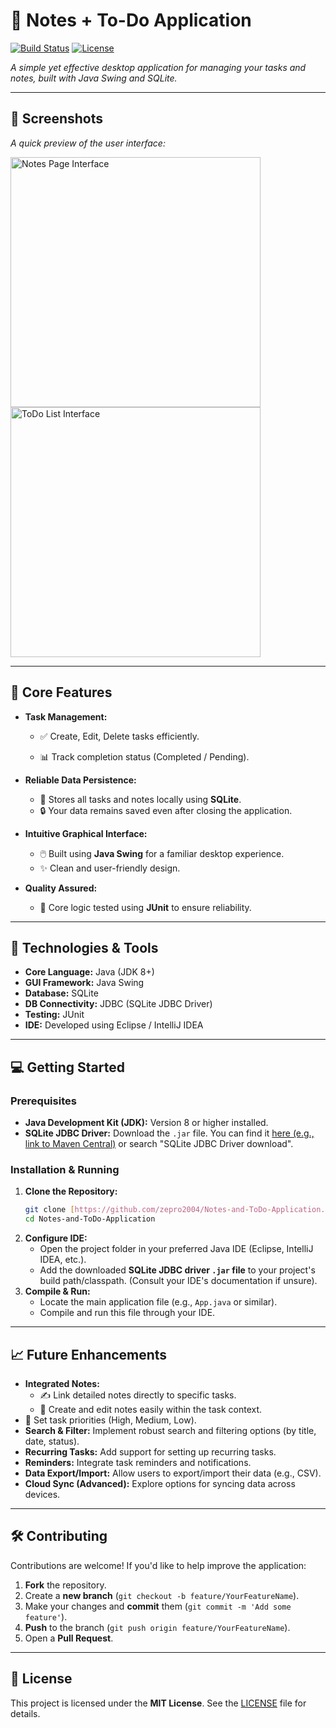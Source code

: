 # 📝 Notes + To-Do Application

[![Build Status](https://img.shields.io/badge/build-passing-green)](https://github.com/zepro2004/Notes-and-ToDo-Application)
[![License](https://img.shields.io/badge/license-MIT-blue)](LICENSE)

*A simple yet effective desktop application for managing your tasks and notes, built with Java Swing and SQLite.*

---

## 🎨 Screenshots

*A quick preview of the user interface:*

<div>
  <img src="https://github.com/user-attachments/assets/6d91bd18-1505-43e6-b780-210343825b3a" alt="Notes Page Interface" width="400"/>
  <img src="https://github.com/user-attachments/assets/91f5e5f3-f5e9-4e09-988f-06161c4ddee7" alt="ToDo List Interface" width="400"/>
  </div>

---

## 📌 Core Features

* **Task Management:**
    * ✅ Create, Edit, Delete tasks efficiently.
    
    * 📊 Track completion status (Completed / Pending).

* **Reliable Data Persistence:**
    * 💾 Stores all tasks and notes locally using **SQLite**.
    * 🔒 Your data remains saved even after closing the application.

* **Intuitive Graphical Interface:**
    * 🖱️ Built using **Java Swing** for a familiar desktop experience.
    * ✨ Clean and user-friendly design.

* **Quality Assured:**
    * 🧪 Core logic tested using **JUnit** to ensure reliability.

---

## 🚀 Technologies & Tools

* **Core Language:** Java (JDK 8+)
* **GUI Framework:** Java Swing
* **Database:** SQLite
* **DB Connectivity:** JDBC (SQLite JDBC Driver)
* **Testing:** JUnit
* **IDE:** Developed using Eclipse / IntelliJ IDEA

---

## 💻 Getting Started

### Prerequisites

* **Java Development Kit (JDK):** Version 8 or higher installed.
* **SQLite JDBC Driver:** Download the `.jar` file. You can find it [here (e.g., link to Maven Central)](https://mvnrepository.com/artifact/org.xerial/sqlite-jdbc) or search "SQLite JDBC Driver download".

### Installation & Running

1.  **Clone the Repository:**
    ```bash
    git clone [https://github.com/zepro2004/Notes-and-ToDo-Application.git](https://github.com/zepro2004/Notes-and-ToDo-Application.git)
    cd Notes-and-ToDo-Application
    ```
2.  **Configure IDE:**
    * Open the project folder in your preferred Java IDE (Eclipse, IntelliJ IDEA, etc.).
    * Add the downloaded **SQLite JDBC driver `.jar` file** to your project's build path/classpath. (Consult your IDE's documentation if unsure).
3.  **Compile & Run:**
    * Locate the main application file (e.g., `App.java` or similar).
    * Compile and run this file through your IDE.

---

## 📈 Future Enhancements

      
* **Integrated Notes:**
    * ✍️ Link detailed notes directly to specific tasks.
    * 📑 Create and edit notes easily within the task context.
* 🔢 Set task priorities (High, Medium, Low).
* **Search & Filter:** Implement robust search and filtering options (by title, date, status).
* **Recurring Tasks:** Add support for setting up recurring tasks.
* **Reminders:** Integrate task reminders and notifications.
* **Data Export/Import:** Allow users to export/import their data (e.g., CSV).
* **Cloud Sync (Advanced):** Explore options for syncing data across devices.

---

## 🛠️ Contributing

Contributions are welcome! If you'd like to help improve the application:

1.  **Fork** the repository.
2.  Create a **new branch** (`git checkout -b feature/YourFeatureName`).
3.  Make your changes and **commit** them (`git commit -m 'Add some feature'`).
4.  **Push** to the branch (`git push origin feature/YourFeatureName`).
5.  Open a **Pull Request**.

---

## 📜 License

This project is licensed under the **MIT License**. See the [LICENSE](LICENSE) file for details.

